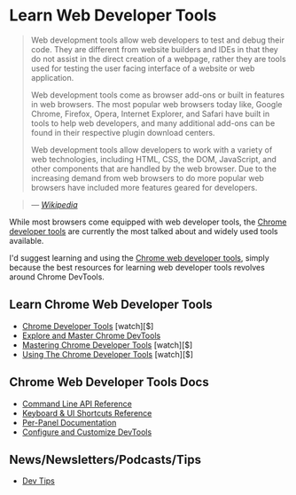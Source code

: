 # Learn Web Developer Tools

> Web development tools allow web developers to test and debug their code. They are different from website builders and IDEs in that they do not assist in the direct creation of a webpage, rather they are tools used for testing the user facing interface of a website or web application.
>
> Web development tools come as browser add-ons or built in features in web browsers. The most popular web browsers today like, Google Chrome, Firefox, Opera, Internet Explorer, and Safari have built in tools to help web developers, and many additional add-ons can be found in their respective plugin download centers.
>
> Web development tools allow developers to work with a variety of web technologies, including HTML, CSS, the DOM, JavaScript, and other components that are handled by the web browser. Due to the increasing demand from web browsers to do more popular web browsers have included more features geared for developers.

><cite>&#8212; [Wikipedia](https://en.wikipedia.org/wiki/Web_development_tools)</cite>

While most browsers come equipped with web developer tools, the [Chrome developer tools](https://developers.google.com/web/tools/chrome-devtools/) are currently the most talked about and widely used tools available.

I'd suggest learning and using the [Chrome web developer tools](https://developers.google.com/web/tools/chrome-devtools/), simply because the best resources for learning web developer tools revolves around Chrome DevTools. 

## Learn Chrome Web Developer Tools

- [Chrome Developer Tools](https://code.tutsplus.com/courses/chrome-developer-tools) [watch][$]
- [Explore and Master Chrome DevTools](http://discover-devtools.codeschool.com/)
- [Mastering Chrome Developer Tools](https://frontendmasters.com/courses/chrome-dev-tools/) [watch][$]
- [Using The Chrome Developer Tools](http://www.pluralsight.com/courses/chrome-developer-tools) [watch][$]

## Chrome Web Developer Tools Docs

- [Command Line API Reference](https://developers.google.com/web/tools/chrome-devtools/console/command-line-reference)
- [Keyboard & UI Shortcuts Reference](https://developers.google.com/web/tools/iterate/inspect-styles/shortcuts)
- [Per-Panel Documentation](https://developers.google.com/web/tools/chrome-devtools/#docs)
- [Configure and Customize DevTools](https://developer.chrome.com/devtools/docs/settings)

## News/Newsletters/Podcasts/Tips

- [Dev Tips](https://umaar.com/dev-tips/)